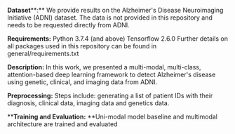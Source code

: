 **Dataset****:**
We provide results on the Alzheimer's Disease Neuroimaging Initiative (ADNI) dataset. The data is not provided in this repository and needs to be requested directly from ADNI.

**Requirements:**
Python 3.7.4 (and above)
Tensorflow 2.6.0
Further details on all packages used in this repository can be found in general/requirements.txt

**Description:**
In this work, we presented a multi-modal, multi-class, attention-based deep learning framework to detect Alzheimer's disease using genetic, clinical, and imaging data from ADNI.

**Preprocessing:**
Steps include: generating a list of patient IDs with their diagnosis, clinical data, imaging data and genetics data.


****Training and Evaluation:**
**Uni-modal model baseline and multimodal architecture are trained and evaluated

